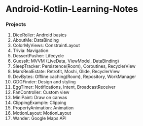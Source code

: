 # Android-Kotlin-Learning-Notes

### Projects

1. DiceRoller: Android basics
2. AboutMe: DataBinding
3. ColorMyViews: ConstraintLayout
4. Trivia: Navigation
5. DessertPusher: Lifecycle
6. GuessIt: MVVM (LiveData, ViewModel, DataBinding)
7. SleepTracker: Persistence(Room), Coroutines, RecyclerView
8. MarsRealEstate: Retrofit, Moshi, Glide, RecyclerView
9. DevBytes: Offline caching(Room), Repository, WorkManager
10. GDGFinder: Design and styling
11. EggTimer: Notifications, Intent, BroadcastReceiver
12. FanController: Custom view
13. MiniPaint: Draw on canvas
14. ClippingExample: Clipping
15. PropertyAnimation: Animation
16. MotionLayout: MotionLayout
17. Wander: Google Maps API

